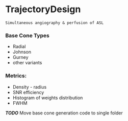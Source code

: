 # TrajectoryDesign

`Simultaneous angiography & perfusion of ASL`

### Base Cone Types

- Radial
- Johnson
- Gurney
- other variants

### Metrics:

- Density - radius
- SNR efficiency
- Histogram of weights distribution
- FWHM

***TODO*** Move base cone generation code to single folder
